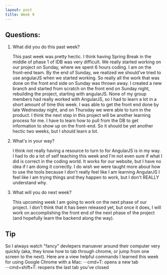 ```yaml
---
layout: post
title: Week 9
---
```


## Questions:
1. What did you do this past week?
  
    This past week was pretty hectic. I think having Spring Break in the middle of phase 1 of IDB was very difficult. We really started working on our project on Sunday, where we spent 6 hours coding. I am on the front-end team. By the end of Sunday, we realized we should've tried to use angularJS when we started working. So really all the work that was done on the front end side on Sunday was thrown away. I created a new branch and started from scratch on the front end on Sunday night, rebuilding the project, starting with angularJS. None of my group members had really worked with AngularJS, so I had to learn a lot in a short amount of time this week. I was able to get the front end done by late Wednesday night, and on Thursday we were able to turn in the product. I think the next step in this project will be another learning process for me. I have to learn how to pull from the DB to get information to show up on the front-end. So it should be yet another hectic two weeks, but I should learn a lot. 
2. What's in your way?

    I think not really having a resource to turn to for AngularJS is in my way. I had to do a lot of self teaching this week and I'm not even sure if what I did is correct in the coding world. It works for our website, but I have no idea if I am doing it correctly. I do wish we were taught more about how to use the tools because I don't really feel like I am learning AngularJS I feel like I am trying things and they happen to work, but I don't REALLY understand why.
3. What will you do next week? 

   This upcoming week I am going to work on the next phase of our project. I don't think that it has been released yet, but once it does, I will work on accomplishing the front end of the next phase of the project (and hopefully learn the backend along the way).

## Tip
So I always watch "fancy" devlepers manuever around their computer very quickly (aka, they know how to tab through chrome, or jump from one screen to the next). Here are a view helpful commands I learned this week for using Google Chrome with a Mac:
⋅⋅⋅cmd+T: opens a new tab
⋅⋅⋅cmd+shift+T: reopens the last tab you've closed
